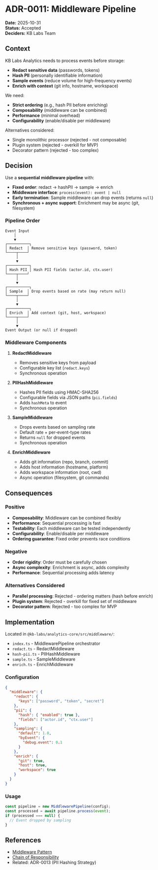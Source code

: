 # ADR-0011: Middleware Pipeline

**Date:** 2025-10-31  
**Status:** Accepted  
**Deciders:** KB Labs Team

## Context

KB Labs Analytics needs to process events before storage:
- **Redact sensitive data** (passwords, tokens)
- **Hash PII** (personally identifiable information)
- **Sample events** (reduce volume for high-frequency events)
- **Enrich with context** (git info, hostname, workspace)

We need:
- **Strict ordering** (e.g., hash PII before enriching)
- **Composability** (middleware can be combined)
- **Performance** (minimal overhead)
- **Configurability** (enable/disable per middleware)

Alternatives considered:
- Single monolithic processor (rejected - not composable)
- Plugin system (rejected - overkill for MVP)
- Decorator pattern (rejected - too complex)

## Decision

Use a **sequential middleware pipeline** with:
- **Fixed order**: redact → hashPII → sample → enrich
- **Middleware interface**: `process(event): event | null`
- **Early termination**: Sample middleware can drop events (returns `null`)
- **Synchronous + async support**: Enrichment may be async (git, filesystem)

### Pipeline Order

```
Event Input
    │
    ▼
┌──────────┐
│ Redact  │ Remove sensitive keys (password, token)
└────┬────┘
     │
     ▼
┌──────────┐
│ Hash PII │ Hash PII fields (actor.id, ctx.user)
└────┬────┘
     │
     ▼
┌──────────┐
│ Sample  │ Drop events based on rate (may return null)
└────┬────┘
     │
     ▼
┌──────────┐
│ Enrich  │ Add context (git, host, workspace)
└────┬────┘
     │
     ▼
Event Output (or null if dropped)
```

### Middleware Components

1. **RedactMiddleware**
   - Removes sensitive keys from payload
   - Configurable key list (`redact.keys`)
   - Synchronous operation

2. **PIIHashMiddleware**
   - Hashes PII fields using HMAC-SHA256
   - Configurable fields via JSON paths (`pii.fields`)
   - Adds `hashMeta` to event
   - Synchronous operation

3. **SampleMiddleware**
   - Drops events based on sampling rate
   - Default rate + per-event-type rates
   - Returns `null` for dropped events
   - Synchronous operation

4. **EnrichMiddleware**
   - Adds git information (repo, branch, commit)
   - Adds host information (hostname, platform)
   - Adds workspace information (root, cwd)
   - Async operation (filesystem, git commands)

## Consequences

### Positive

- **Composability**: Middleware can be combined flexibly
- **Performance**: Sequential processing is fast
- **Testability**: Each middleware can be tested independently
- **Configurability**: Enable/disable per middleware
- **Ordering guarantee**: Fixed order prevents race conditions

### Negative

- **Order rigidity**: Order must be carefully chosen
- **Async complexity**: Enrichment is async, adds complexity
- **Performance**: Sequential processing adds latency

### Alternatives Considered

- **Parallel processing**: Rejected - ordering matters (hash before enrich)
- **Plugin system**: Rejected - overkill for fixed set of middleware
- **Decorator pattern**: Rejected - too complex for MVP

## Implementation

Located in `@kb-labs/analytics-core/src/middleware/`:

- `index.ts` - MiddlewarePipeline orchestrator
- `redact.ts` - RedactMiddleware
- `hash-pii.ts` - PIIHashMiddleware
- `sample.ts` - SampleMiddleware
- `enrich.ts` - EnrichMiddleware

### Configuration

```json
{
  "middleware": {
    "redact": {
      "keys": ["password", "token", "secret"]
    },
    "pii": {
      "hash": { "enabled": true },
      "fields": ["actor.id", "ctx.user"]
    },
    "sampling": {
      "default": 1.0,
      "byEvent": {
        "debug.event": 0.1
      }
    },
    "enrich": {
      "git": true,
      "host": true,
      "workspace": true
    }
  }
}
```

### Usage

```typescript
const pipeline = new MiddlewarePipeline(config);
const processed = await pipeline.process(event);
if (processed === null) {
  // Event dropped by sampling
}
```

## References

- [Middleware Pattern](https://en.wikipedia.org/wiki/Middleware)
- [Chain of Responsibility](https://en.wikipedia.org/wiki/Chain-of-responsibility_pattern)
- Related: ADR-0013 (PII Hashing Strategy)

